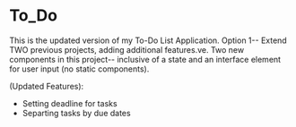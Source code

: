# To_Do
This is the updated version of my To-Do List Application.
Option 1-- Extend TWO previous projects, adding additional features.ve.
Two new components in this project-- inclusive of a state and an interface element for user input (no static components).

(Updated Features): 
- Setting deadline for tasks 
- Separting tasks by due dates 
